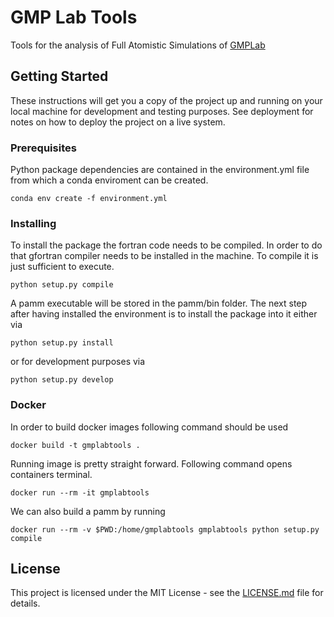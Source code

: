 # GMP Lab Tools

Tools for the analysis of Full Atomistic Simulations of [GMPLab](https://www.gmpavanlab.com/)

## Getting Started

These instructions will get you a copy of the project up and running on your local machine for development and testing purposes. See deployment for notes on how to deploy the project on a live system.

### Prerequisites

Python package dependencies are contained in the environment.yml file from which a conda enviroment can be created.

```
conda env create -f environment.yml
```

### Installing

To install the package the fortran code needs to be compiled.
In order to do that gfortran compiler needs to be installed in the machine.
To compile it is just sufficient to execute.

```
python setup.py compile
```

A pamm executable will be stored in the pamm/bin folder.
The next step after having installed the environment is to install the package into it either via

```
python setup.py install
```

or for development purposes via

```
python setup.py develop
```

### Docker

In order to build docker images following command should be used

```
docker build -t gmplabtools .
```

Running image is pretty straight forward. Following command opens containers terminal.

```
docker run --rm -it gmplabtools
```

We can also build a pamm by running

```
docker run --rm -v $PWD:/home/gmplabtools gmplabtools python setup.py compile
```

## License

This project is licensed under the MIT License - see the [LICENSE.md](LICENSE.md) file for details.

